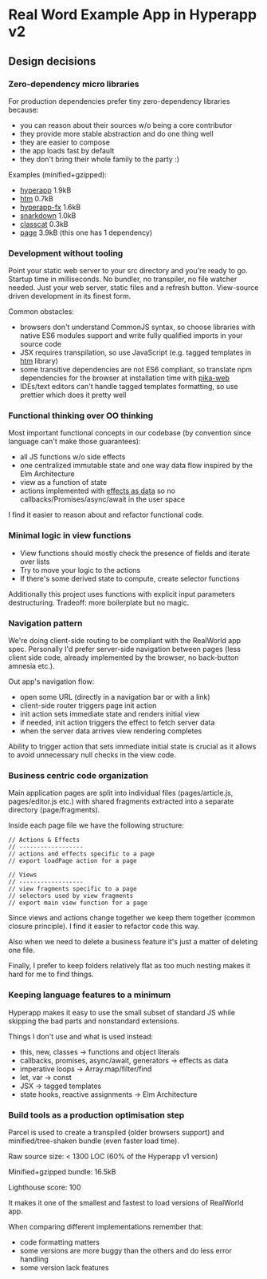 # Real Word Example App in Hyperapp v2

## Design decisions

### Zero-dependency micro libraries

For production dependencies prefer tiny zero-dependency libraries because:
* you can reason about their sources w/o being a core contributor
* they provide more stable abstraction and do one thing well
* they are easier to compose
* the app loads fast by default
* they don't bring their whole family to the party :)


Examples (minified+gzipped):
* [hyperapp](https://bundlephobia.com/result?p=hyperapp@2.0.0-beta.22) 1.9kB
* [htm](https://bundlephobia.com/result?p=htm@2.1.1) 0.7kB
* [hyperapp-fx](https://bundlephobia.com/result?p=hyperapp-fx@2.0.0-beta.1) 1.6kB
* [snarkdown](https://bundlephobia.com/result?p=snarkdown@1.2.2) 1.0kB
* [classcat](https://bundlephobia.com/result?p=classcat@4.0.2) 0.3kB
* [page](https://bundlephobia.com/result?p=page@1.11.4) 3.9kB (this one has 1 dependency)

### Development without tooling

Point your static web server to your src directory and you're ready to go. Startup time in milliseconds.
No bundler, no transpiler, no file watcher needed. Just your web server, static files and a refresh button.
View-source driven development in its finest form.

Common obstacles:
* browsers don't understand CommonJS syntax, so choose libraries with native ES6 modules support and write fully qualified
imports in your source code
* JSX requires transpilation, so use JavaScript (e.g. tagged templates in [htm](https://github.com/developit/htm) library)
* some transitive dependencies are not ES6 compliant, so translate npm dependencies for the browser at installation time with [pika-web](https://github.com/pikapkg/web)
* IDEs/text editors can't handle tagged templates formatting, so use prettier which does it pretty well

### Functional thinking over OO thinking

Most important functional concepts in our codebase (by convention since language can't make those guarantees):
* all JS functions w/o side effects
* one centralized immutable state and one way data flow inspired by the Elm Architecture
* view as a function of state
* actions implemented with [effects as data](https://github.com/okwolf/hyperapp-fx) so no callbacks/Promises/async/await in the
user space

I find it easier to reason about and refactor functional code.


### Minimal logic in view functions

* View functions should mostly check the presence of fields and iterate over lists
* Try to move your logic to the actions
* If there's some derived state to compute, create selector functions

Additionally this project uses functions with explicit input parameters destructuring. Tradeoff: more boilerplate but
no magic.

### Navigation pattern

We're doing client-side routing to be compliant with the RealWorld app spec. Personally I'd prefer server-side
navigation between pages (less client side code, already implemented by the browser, no back-button amnesia etc.).

Out app's navigation flow:
* open some URL (directly in a navigation bar or with a link)
* client-side router triggers page init action
* init action sets immediate state and renders initial view
* if needed, init action triggers the effect to fetch server data
* when the server data arrives view rendering completes

Ability to trigger action that sets immediate initial state is crucial as it allows to avoid unnecessary null checks
in the view code.

### Business centric code organization

Main application pages are split into individual files (pages/article.js, pages/editor.js etc.) with shared fragments
extracted into a separate directory (page/fragments).

Inside each page file we have the following structure:
```
// Actions & Effects
// ------------------
// actions and effects specific to a page
// export loadPage action for a page

// Views
// ------------------
// view fragments specific to a page
// selectors used by view fragments
// export main view function for a page
```
Since views and actions change together we keep them together (common closure principle). I find it easier to
refactor code this way.

Also when we need to delete a business feature it's just a matter of deleting one file.

Finally, I prefer to keep folders relatively flat as too much nesting makes it hard for me to find things.

### Keeping language features to a minimum

Hyperapp makes it easy to use the small subset of standard JS while skipping the bad parts and nonstandard extensions.

Things I don't use and what is used instead:
* this, new, classes -> functions and object literals
* callbacks, promises, async/await, generators -> effects as data
* imperative loops -> Array.map/filter/find
* let, var -> const
* JSX -> tagged templates
* state hooks, reactive assignments -> Elm Architecture

### Build tools as a production optimisation step

Parcel is used to create a transpiled (older browsers support) and minified/tree-shaken bundle (even faster load time).

Raw source size: < 1300 LOC (60% of the Hyperapp v1 version)

Minified+gzipped bundle: 16.5kB

Lighthouse score: 100


It makes it one of the smallest and fastest to load versions of RealWorld app.

When comparing different implementations remember that:
* code formatting matters
* some versions are more buggy than the others and do less error handling
* some version lack features